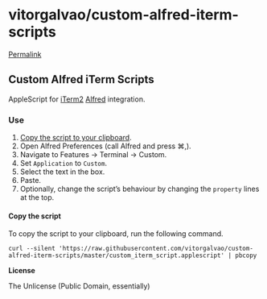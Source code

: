 # vitorgalvao/custom-alfred-iterm-scripts

[Permalink](https://github.com/vitorgalvao/custom-alfred-iterm-scripts/blob/95bc444c2c1a2f166bb3f5b0d7f59707e241a361/README.md)

## Custom Alfred iTerm Scripts

AppleScript for [iTerm2](https://iterm2.com/) [Alfred](https://www.alfredapp.com/) integration.

### Use

1. [Copy the script to your clipboard](vitorgalvao-custom-alfred-iterm-scripts-1.md#copy-the-script).
2. Open Alfred Preferences \(call Alfred and press ⌘,\).
3. Navigate to Features → Terminal → Custom.
4. Set `Application` to `Custom`.
5. Select the text in the box.
6. Paste.
7. Optionally, change the script’s behaviour by changing the `property` lines at the top.

#### Copy the script

To copy the script to your clipboard, run the following command.

```text
curl --silent 'https://raw.githubusercontent.com/vitorgalvao/custom-alfred-iterm-scripts/master/custom_iterm_script.applescript' | pbcopy
```

**License**

The Unlicense \(Public Domain, essentially\)

